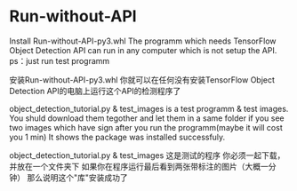 # Run-without-API

Install Run-without-API-py3.whl 
The programm which needs TensorFlow Object Detection API can run in any computer which is not setup the API.
ps：just run test programm

安装Run-without-API-py3.whl 
你就可以在任何没有安装TensorFlow Object Detection API的电脑上运行这个API的检测程序了

object_detection_tutorial.py & test_images is a test programm & test images.
You shuld download them tegother and let them in a same folder
if you see two images which have sign after you run the programm(maybe it will cost you 1 min)
It shows the package was installed successfuly.


object_detection_tutorial.py & test_images 这是测试的程序
你必须一起下载，并放在一个文件夹下
如果你在程序运行最后看到两张带标注的图片（大概一分钟）
那么说明这个"库"安装成功了


